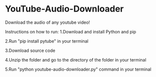 # YouTube-Audio-Downloader
Download the audio of any youtube video!

Instructions on how to run:
1.Download and install Python and pip

2.Run "pip install pytube" in your terminal

3.Download source code

4.Unzip the folder and go to the directory of the folder in your terminal

5.Run "python youtube-audio-downloader.py" command in your terminal
